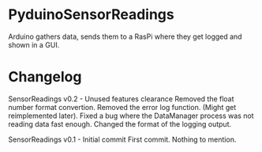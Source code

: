 # PyduinoSensorReadings

Arduino gathers data, sends them to a RasPi where they get logged and shown in a GUI.

# Changelog

SensorReadings v0.2 - Unused features clearance
  Removed the float number format convertion.
  Removed the error log function. (Might get reimplemented later).
  Fixed a bug where the DataManager process was not reading data fast enough.
  Changed the format of the logging output.

SensorReadings v0.1 - Initial commit
  First commit. Nothing to mention.